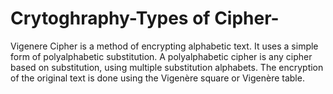 # Crytoghraphy-Types of Cipher-
Vigenere Cipher is a method of encrypting alphabetic text. It uses a simple form of polyalphabetic
substitution. A polyalphabetic cipher is any cipher based on substitution, using multiple
substitution alphabets. The encryption of the original text is done using the Vigenère square or
Vigenère table.

